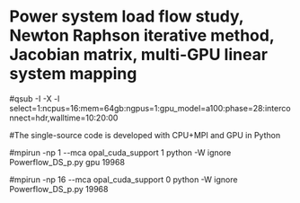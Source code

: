# Power system load flow study, Newton Raphson iterative method, Jacobian matrix, multi-GPU linear system mapping

#qsub -I -X -l select=1:ncpus=16:mem=64gb:ngpus=1:gpu_model=a100:phase=28:interconnect=hdr,walltime=10:20:00

#The single-source code is developed with CPU+MPI and GPU in Python

#mpirun -np 1 --mca opal_cuda_support 1 python -W ignore Powerflow_DS_p.py gpu 19968

#mpirun -np 16 --mca opal_cuda_support 0 python -W ignore Powerflow_DS_p.py 19968
